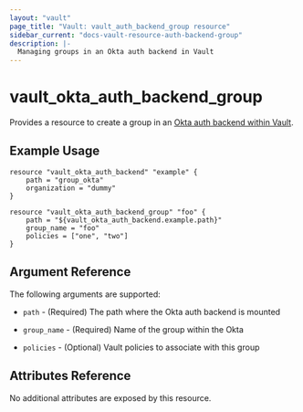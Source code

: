 ```yaml
---
layout: "vault"
page_title: "Vault: vault_auth_backend_group resource"
sidebar_current: "docs-vault-resource-auth-backend-group"
description: |-
  Managing groups in an Okta auth backend in Vault
---
```


# vault\_okta\_auth\_backend\_group

Provides a resource to create a group in an
[Okta auth backend within Vault](https://www.vaultproject.io/docs/auth/okta.html).

## Example Usage

```hcl
resource "vault_okta_auth_backend" "example" {
    path = "group_okta"
    organization = "dummy"
}

resource "vault_okta_auth_backend_group" "foo" {
    path = "${vault_okta_auth_backend.example.path}"
    group_name = "foo"
    policies = ["one", "two"]
}
```

## Argument Reference

The following arguments are supported:

* `path` - (Required) The path where the Okta auth backend is mounted

* `group_name` - (Required) Name of the group within the Okta

* `policies` - (Optional) Vault policies to associate with this group

## Attributes Reference

No additional attributes are exposed by this resource.
